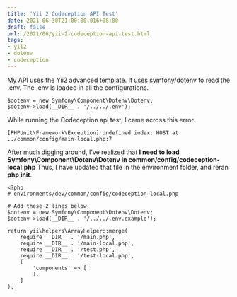 ```yaml
---
title: 'Yii 2 Codeception API Test'
date: 2021-06-30T21:00:00.016+08:00
draft: false
url: /2021/06/yii-2-codeception-api-test.html
tags:
- yii2
- dotenv
- codeception
---
```


My API uses the Yii2 advanced template. It uses symfony/dotenv to read the .env. The .env is loaded in all the configurations.

```
$dotenv = new Symfony\Component\Dotenv\Dotenv;
$dotenv->load(__DIR__ . '/../../.env');
```

While running the Codeception api test, I came across this error.

```
[PHPUnit\Framework\Exception] Undefined index: HOST at ../common/config/main-local.php:7
```

After much digging around, I've realized that **I need to load Symfony\\Component\\Dotenv\\Dotenv in common/config/codeception-local.php** Thus, I have updated that file in the environment folder, and reran **php init**.

```
<?php
# environments/dev/common/config/codeception-local.php

# Add these 2 lines below
$dotenv = new Symfony\Component\Dotenv\Dotenv;
$dotenv->load(__DIR__ . '/../../.env.example');

return yii\helpers\ArrayHelper::merge(
    require __DIR__ . '/main.php',
    require __DIR__ . '/main-local.php',
    require __DIR__ . '/test.php',
    require __DIR__ . '/test-local.php',
    [
        'components' => [
        ],
    ]
);
```